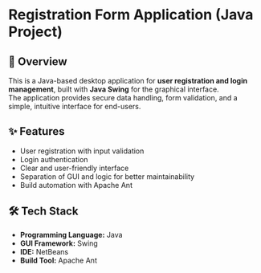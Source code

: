 # Registration Form Application (Java Project)

## 📌 Overview
This is a Java-based desktop application for **user registration and login management**, built with **Java Swing** for the graphical interface.  
The application provides secure data handling, form validation, and a simple, intuitive interface for end-users.

## ✨ Features
- User registration with input validation
- Login authentication
- Clear and user-friendly interface
- Separation of GUI and logic for better maintainability
- Build automation with Apache Ant

## 🛠️ Tech Stack
- **Programming Language:** Java
- **GUI Framework:** Swing
- **IDE:** NetBeans
- **Build Tool:** Apache Ant


